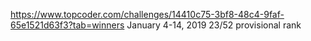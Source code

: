 https://www.topcoder.com/challenges/14410c75-3bf8-48c4-9faf-65e1521d63f3?tab=winners
January 4-14, 2019
23/52 provisional rank